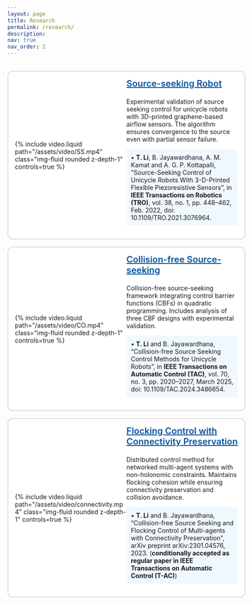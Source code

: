 ```yaml
---
layout: page
title: Research
permalink: /research/
description:
nav: true
nav_order: 2
---
```


<style>
.container {
  max-width: 1050px;
  margin: 0 auto;
  /* padding: 0 20px; */  /* 如需页面两侧留白，可保留这句 */
}

.project-container {
  display: flex;
  gap: 10xp;
  align-items: center;
  margin-bottom: 1rem;
  background: #fff;
  border: 2px solid #ddd;
  border-radius: 12px;
/*  box-shadow: 0 4px 12px rgba(0, 0, 0, 0.1);*/
  padding: 15px;
  width: 100%;  /* 这句保留，表示占满 container */
  /* max-width: 1000px; */  /* 删除这句 */
  transition: transform 0.3s ease, box-shadow 0.3s ease;
}

.project-container:hover {
  transform: translateY(-4px);
  box-shadow: 0 8px 20px rgba(0, 0, 0, 0.15);
}

.project-video {
  flex: 1;
  min-width: 0;
  max-width: 50%;
}
.project-video video {
  width: 95%;
/*  max-height: 400px;*/
  border-radius: 8px;
}

.project-text {
  flex: 1;
  min-width: 0;
}
.project-text h3 {
  margin-top: 0;
  font-size: 1.25rem;
  font-weight: 600;
  color: #00539C;
}
.project-text h3 a {
   margin-top: 0;
  font-size: 1.25rem;
  font-weight: 600;
  color: #00539C;
}
.project-text h3 a:hover {
  text-decoration: underline;
}

@media (max-width: 768px) {
  .project-container {
    flex-direction: column;
    gap: 20px;
  }
  .project-video {
    max-width: 100%;
  }
}
</style>

<div class="container">

<br>

<div class="project-container">
  <div class="project-video">
    {% include video.liquid path="/assets/video/SS.mp4" class="img-fluid rounded z-depth-1" controls=true %}
  </div>
  <div class="project-text">
    <h3>
      <a href="https://ieeexplore.ieee.org/stamp/stamp.jsp?tp=&arnumber=9458274&tag=1">Source-seeking Robot</a>
    </h3>
    <p>
      Experimental validation of source seeking control for unicycle robots with 3D-printed graphene-based airflow sensors. The algorithm ensures convergence to the source even with partial sensor failure.
    </p>
    <p style="margin-top: 0.5rem; background-color: #f0f8ff; padding: 10px;">
      • <strong>T. Li</strong>, B. Jayawardhana, A. M. Kamat and A. G. P. Kottapalli, “Source-Seeking Control of Unicycle Robots With 3-D-Printed Flexible Piezoresistive Sensors”, in
      <strong>IEEE Transactions on Robotics (TRO)</strong>, vol. 38, no. 1, pp. 448–462, Feb. 2022,
      doi: 10.1109/TRO.2021.3076964.
    </p>
  </div>
</div>

<div class="project-container">
  <div class="project-video">
    {% include video.liquid path="/assets/video/CO.mp4" class="img-fluid rounded z-depth-1" controls=true %}
  </div>
  <div class="project-text">
    <h3>
      <a href="https://ieeexplore.ieee.org/document/10735338">Collision-free Source-seeking</a>
    </h3>
    <p>
      Collision-free source-seeking framework integrating control barrier functions (CBFs) in quadratic programming. Includes analysis of three CBF designs with experimental validation.
    </p>
    <p style="margin-top: 0.5rem; background-color: #f0f8ff; padding: 10px;">
      •  <strong>T. Li</strong> and B. Jayawardhana, “Collision-free Source Seeking Control Methods for Unicycle Robots”, in
      <strong>IEEE Transactions on Automatic Control (TAC)</strong>, vol. 70, no. 3, pp. 2020–2027, March 2025,
      doi: 10.1109/TAC.2024.3486654.
    </p>
  </div>
</div>

<div class="project-container">
  <div class="project-video">
    {% include video.liquid path="/assets/video/connectivity.mp4" class="img-fluid rounded z-depth-1" controls=true %}
  </div>
  <div class="project-text">
    <h3><a href="https://arxiv.org/pdf/2301.04576.pdf">Flocking Control with Connectivity Preservation</a></h3>
    <p>
      Distributed control method for networked multi-agent systems with non-holonomic constraints. Maintains flocking cohesion while ensuring connectivity preservation and collision avoidance.
    </p>
    <p style="margin-top: 0.5rem; background-color: #f0f8ff; padding: 10px;">
      •  <strong>T. Li</strong> and B. Jayawardhana, “Collision-free Source Seeking and Flocking Control of Multi-agents with Connectivity Preservation", arXiv preprint arXiv:2301.04576, 2023. (<strong>conditionally accepted as regular paper in IEEE Transactions on Automatic Control (T-AC)</strong>)
    </p>
  </div>
</div>

</div>
